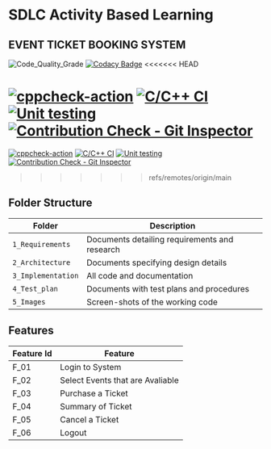 # SDLC Activity Based Learning
## EVENT TICKET BOOKING SYSTEM

![Code_Quality_Grade](https://api.codiga.io/project/32154/status/svg)
[![Codacy Badge](https://app.codacy.com/project/badge/Grade/726202e5b994408193778e92f109e184)](https://www.codacy.com/gh/vishwasT007/M1_EVENT_TICKET_BOOKING_SYSTEM/dashboard?utm_source=github.com&amp;utm_medium=referral&amp;utm_content=vishwasT007/M1_EVENT_TICKET_BOOKING_SYSTEM&amp;utm_campaign=Badge_Grade)
<<<<<<< HEAD
<!-- ![Code_Quality_Grade]() -->
<!-- [![Codacy Badge]()]() -->
[![cppcheck-action]()]()
[![C/C++ CI](https://github.com/vishwasT007/M1_EVENT_TICKET_BOOKING_SYSTEM/actions/workflows/Cbuild.yml/badge.svg?branch=main)](https://github.com/vishwasT007/M1_EVENT_TICKET_BOOKING_SYSTEM/actions/workflows/Cbuild.yml)
[![Unit testing]()]()
[![Contribution Check - Git Inspector]()]()
=======
[![cppcheck-action](https://github.com/vishwasT007/M1_EVENT_TICKET_BOOKING_SYSTEM/actions/workflows/cppCheck.yml/badge.svg?branch=main)](https://github.com/vishwasT007/M1_EVENT_TICKET_BOOKING_SYSTEM/actions/workflows/cppCheck.yml)
[![C/C++ CI](https://github.com/vishwasT007/M1_EVENT_TICKET_BOOKING_SYSTEM/actions/workflows/Cbuild.yml/badge.svg?branch=main)](https://github.com/vishwasT007/M1_EVENT_TICKET_BOOKING_SYSTEM/actions/workflows/Cbuild.yml)
[![Unit testing](https://github.com/vishwasT007/M1_EVENT_TICKET_BOOKING_SYSTEM/actions/workflows/unittesting.yml/badge.svg)](https://github.com/vishwasT007/M1_EVENT_TICKET_BOOKING_SYSTEM/actions/workflows/unittesting.yml)
[![Contribution Check - Git Inspector](https://github.com/vishwasT007/M1_EVENT_TICKET_BOOKING_SYSTEM/actions/workflows/gitinspector.yml/badge.svg)](https://github.com/vishwasT007/M1_EVENT_TICKET_BOOKING_SYSTEM/actions/workflows/gitinspector.yml)
>>>>>>> refs/remotes/origin/main

## Folder Structure
Folder             | Description
-------------------| -----------------------------------------
`1_Requirements`   | Documents detailing requirements and research
`2_Architecture`   | Documents specifying design details
`3_Implementation` | All code and documentation
`4_Test_plan`      | Documents with test plans and procedures
`5_Images`         | Screen-shots of the working code
##  Features
| Feature Id | Feature |
| -----------|---------|
|F_01| Login to System | |
|F_02|Select Events that are Avaliable |
|F_03| Purchase a Ticket |
|F_04| Summary of Ticket |
|F_05| Cancel a Ticket |
|F_06| Logout |




